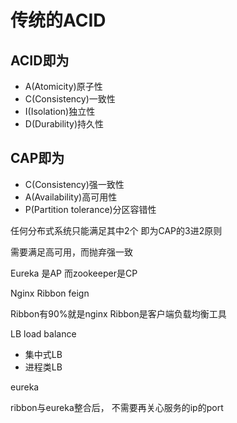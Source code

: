 # 传统的ACID

## ACID即为

+ A(Atomicity)原子性
+ C(Consistency)一致性
+ I(Isolation)独立性
+ D(Durability)持久性

## CAP即为

+ C(Consistency)强一致性
+ A(Availability)高可用性
+ P(Partition tolerance)分区容错性

任何分布式系统只能满足其中2个
即为CAP的3进2原则

需要满足高可用，而抛弃强一致

Eureka 是AP
而zookeeper是CP

Nginx Ribbon feign

Ribbon有90%就是nginx
Ribbon是客户端负载均衡工具

LB load balance
+ 集中式LB
+ 进程类LB


eureka

ribbon与eureka整合后，
不需要再关心服务的ip的port
